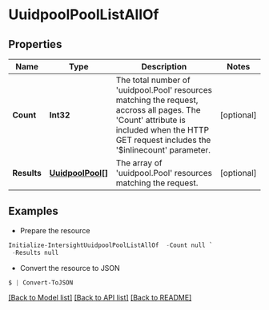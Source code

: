 # UuidpoolPoolListAllOf
## Properties

Name | Type | Description | Notes
------------ | ------------- | ------------- | -------------
**Count** | **Int32** | The total number of &#39;uuidpool.Pool&#39; resources matching the request, accross all pages. The &#39;Count&#39; attribute is included when the HTTP GET request includes the &#39;$inlinecount&#39; parameter. | [optional] 
**Results** | [**UuidpoolPool[]**](UuidpoolPool.md) | The array of &#39;uuidpool.Pool&#39; resources matching the request. | [optional] 

## Examples

- Prepare the resource
```powershell
Initialize-IntersightUuidpoolPoolListAllOf  -Count null `
 -Results null
```

- Convert the resource to JSON
```powershell
$ | Convert-ToJSON
```

[[Back to Model list]](../README.md#documentation-for-models) [[Back to API list]](../README.md#documentation-for-api-endpoints) [[Back to README]](../README.md)

